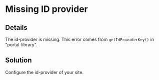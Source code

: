 # Missing ID provider

## Details

The id-provider is missing. This error comes from `getIdProviderKey()` in "portal-library". 

## Solution

Configure the id-provider of your site.

